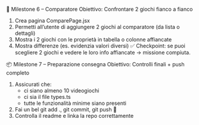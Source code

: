 <!-- 🧱 Milestone 1 – Setup iniziale
Obiettivo: Prepara ambiente backend e struttura dati
1. Clona il repo backend: git clone https://github.com/boolean-it/progetto-finale-spec-frontend-back
2. Entra nella cartella del progetto e installa le dipendenze: npm install
3. Apri il file types.ts e crea il tipo Videogame:
ts
CopiaModifica
export type Videogame = {
  title: string;
  category: string;
  platform: string;
  developer: string;
  releaseYear: number;
  rating: number;
  price: number;
  image: string;
  description: string;
};
1. Avvia il backend: npm run dev
2. Popola database/videogames.json con almeno 10 videogiochi
3. Testa che le API funzionino:
    * GET /videogames
    * GET /videogames?search=...
    * GET /videogames?category=...
    * GET /videogames/:id
✅ Checkpoint: se vedi correttamente i dati, puoi passare alla prossima milestone. -->

<!-- ⚙️ Milestone 2 – Setup frontend e struttura base
Obiettivo: Creare progetto React e organizzare file
1. Crea progetto con Vite (oppure CRA): npm create vite@latest → React + JavaScript
2. Installa Bootstrap (opzionale ma consigliato)
3. Crea le cartelle base:
css
CopiaModifica
src/
 ├─ components/
 ├─ pages/
 ├─ servicesapi.js
 ├─ context/
 └─ App.jsx
1. Crea file api.js in services/ con fetch base:
js
CopiaModifica
const BASE_URL = 'http://localhost:3000';

export async function getVideogames(query = '') {
  const res = await fetch(`${BASE_URL}/videogames${query}`);
  return res.json();
}

export async function getVideogameById(id) {
  const res = await fetch(`${BASE_URL}/videogames/${id}`);
  return res.json();
}
✅ Checkpoint: se riesci a vedere i dati con getVideogames(), sei pronto per la UI. -->

<!-- 📄 Milestone 3 – Lista giochi + ricerca e filtro
Obiettivo: Mostrare tutti i giochi, con barra ricerca e filtro categoria
1. Crea HomePage.jsx
2. Usa useEffect per chiamare getVideogames()
3. Mostra titolo e categoria in lista
4. Aggiungi:
    * Input per cercare nei titoli 
   * Select per filtrare per category
    * (Opzionale) Select per ordinamento A-Z e Z-A
✅ Checkpoint: se riesci a cercare e filtrare, procedi! -->

<!-- 🔍 Milestone 4 – Pagina di dettaglio
Obiettivo: Visualizzare tutte le info di un singolo gioco
1. Crea GameDetailPage.jsx
2. Aggiungi route con react-router-dom tipo /videogame/:id
3. Usa getVideogameById(id) e mostra tutte le proprietà
4. Aggiungi un pulsante "Confronta" e uno "❤️ Preferito"
✅ Checkpoint: se ogni gioco ha una sua pagina, sei pronto per i preferiti! -->

<!-- ❤️ Milestone 5 – Sistema preferiti
Obiettivo: Aggiungi e rimuovi preferiti, accessibili ovunque
1. Crea un contesto React FavoritesContext.jsx
2. Gestisci array di ID dei giochi preferiti
3. Aggiungi pulsante "❤️" alla lista e ai dettagli
4. Crea componente FavoritesBar visibile sempre con i preferiti
5. Mostra i preferiti anche nella Home o in una pagina dedicata
✅ Checkpoint: se puoi aggiungere/rimuovere giochi ai preferiti ovunque → ottimo! -->

🔀 Milestone 6 – Comparatore
Obiettivo: Confrontare 2 giochi fianco a fianco
1. Crea pagina ComparePage.jsx
2. Permetti all’utente di aggiungere 2 giochi al comparatore (da lista o dettagli)
3. Mostra i 2 giochi con le proprietà in tabella o colonne affiancate
4. Mostra differenze (es. evidenzia valori diversi)
✅ Checkpoint: se puoi scegliere 2 giochi e vedere le loro info affiancate → missione compiuta.

📦 Milestone 7 – Preparazione consegna
Obiettivo: Controlli finali + push completo
1. Assicurati che:
    * ci siano almeno 10 videogiochi
    * ci sia il file types.ts
    * tutte le funzionalità minime siano presenti
2. Fai un bel git add ., git commit, git push 🧼
3. Controlla il readme e linka la repo correttamente